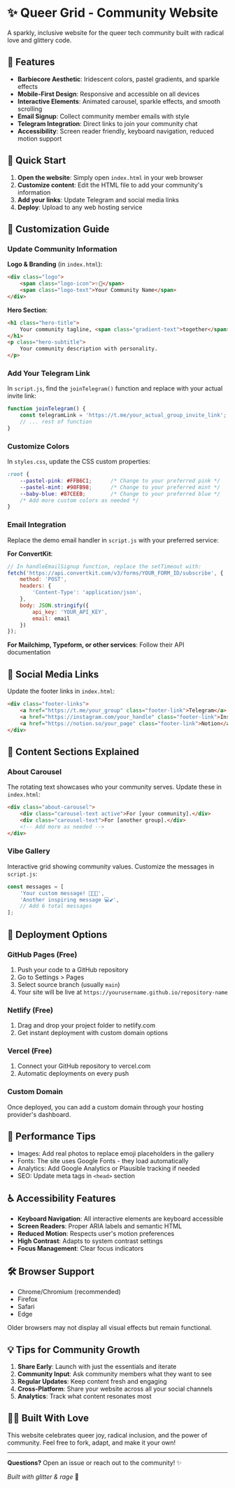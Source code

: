 # ✨ Queer Grid - Community Website

A sparkly, inclusive website for the queer tech community built with radical love and glittery code.

## 🌈 Features

- **Barbiecore Aesthetic**: Iridescent colors, pastel gradients, and sparkle effects
- **Mobile-First Design**: Responsive and accessible on all devices
- **Interactive Elements**: Animated carousel, sparkle effects, and smooth scrolling
- **Email Signup**: Collect community member emails with style
- **Telegram Integration**: Direct links to join your community chat
- **Accessibility**: Screen reader friendly, keyboard navigation, reduced motion support

## 🚀 Quick Start

1. **Open the website**: Simply open `index.html` in your web browser
2. **Customize content**: Edit the HTML file to add your community's information
3. **Add your links**: Update Telegram and social media links
4. **Deploy**: Upload to any web hosting service

## 🎨 Customization Guide

### Update Community Information

**Logo & Branding** (in `index.html`):
```html
<div class="logo">
    <span class="logo-icon">✨🌈</span>
    <span class="logo-text">Your Community Name</span>
</div>
```

**Hero Section**:
```html
<h1 class="hero-title">
    Your community tagline, <span class="gradient-text">together</span>.
</h1>
<p class="hero-subtitle">
    Your community description with personality.
</p>
```

### Add Your Telegram Link

In `script.js`, find the `joinTelegram()` function and replace with your actual invite link:
```javascript
function joinTelegram() {
    const telegramLink = 'https://t.me/your_actual_group_invite_link';
    // ... rest of function
}
```

### Customize Colors

In `styles.css`, update the CSS custom properties:
```css
:root {
    --pastel-pink: #FFB6C1;      /* Change to your preferred pink */
    --pastel-mint: #98FB98;      /* Change to your preferred mint */
    --baby-blue: #87CEEB;        /* Change to your preferred blue */
    /* Add more custom colors as needed */
}
```

### Email Integration

Replace the demo email handler in `script.js` with your preferred service:

**For ConvertKit**:
```javascript
// In handleEmailSignup function, replace the setTimeout with:
fetch('https://api.convertkit.com/v3/forms/YOUR_FORM_ID/subscribe', {
    method: 'POST',
    headers: {
        'Content-Type': 'application/json',
    },
    body: JSON.stringify({
        api_key: 'YOUR_API_KEY',
        email: email
    })
});
```

**For Mailchimp, Typeform, or other services**: Follow their API documentation

## 📱 Social Media Links

Update the footer links in `index.html`:
```html
<div class="footer-links">
    <a href="https://t.me/your_group" class="footer-link">Telegram</a>
    <a href="https://instagram.com/your_handle" class="footer-link">Instagram</a>
    <a href="https://notion.so/your_page" class="footer-link">Notion</a>
</div>
```

## 🌟 Content Sections Explained

### About Carousel
The rotating text showcases who your community serves. Update these in `index.html`:
```html
<div class="about-carousel">
    <div class="carousel-text active">For [your community].</div>
    <div class="carousel-text">For [another group].</div>
    <!-- Add more as needed -->
</div>
```

### Vibe Gallery
Interactive grid showing community values. Customize the messages in `script.js`:
```javascript
const messages = [
    'Your custom message! 🏳️‍⚧️✨',
    'Another inspiring message 💻💕',
    // Add 6 total messages
];
```

## 🚀 Deployment Options

### GitHub Pages (Free)
1. Push your code to a GitHub repository
2. Go to Settings > Pages
3. Select source branch (usually `main`)
4. Your site will be live at `https://yourusername.github.io/repository-name`

### Netlify (Free)
1. Drag and drop your project folder to netlify.com
2. Get instant deployment with custom domain options

### Vercel (Free)
1. Connect your GitHub repository to vercel.com
2. Automatic deployments on every push

### Custom Domain
Once deployed, you can add a custom domain through your hosting provider's dashboard.

## 🎯 Performance Tips

- Images: Add real photos to replace emoji placeholders in the gallery
- Fonts: The site uses Google Fonts - they load automatically
- Analytics: Add Google Analytics or Plausible tracking if needed
- SEO: Update meta tags in `<head>` section

## ♿ Accessibility Features

- **Keyboard Navigation**: All interactive elements are keyboard accessible
- **Screen Readers**: Proper ARIA labels and semantic HTML
- **Reduced Motion**: Respects user's motion preferences
- **High Contrast**: Adapts to system contrast settings
- **Focus Management**: Clear focus indicators

## 🛠️ Browser Support

- Chrome/Chromium (recommended)
- Firefox
- Safari
- Edge

Older browsers may not display all visual effects but remain functional.

## 💡 Tips for Community Growth

1. **Share Early**: Launch with just the essentials and iterate
2. **Community Input**: Ask community members what they want to see
3. **Regular Updates**: Keep content fresh and engaging
4. **Cross-Platform**: Share your website across all your social channels
5. **Analytics**: Track what content resonates most

## 🏳️‍🌈 Built With Love

This website celebrates queer joy, radical inclusion, and the power of community. Feel free to fork, adapt, and make it your own!

---

**Questions?** Open an issue or reach out to the community! ✨

*Built with glitter & rage* 💅 